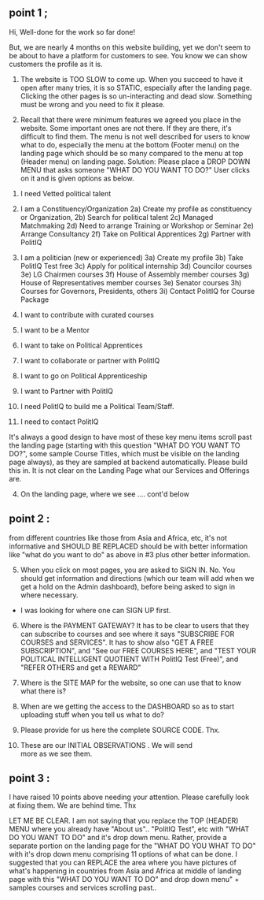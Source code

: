 
## point 1  ;

Hi,
Well-done for the work so far done!

But, we are nearly 4 months on this website building, yet we don't seem to be about to have a platform for customers to see. You know we can show customers the profile as it is.

1) The website is TOO SLOW to come up. When you succeed to have it open after many tries, it is so STATIC, especially after the landing page. Clicking the other pages is so un-interacting and dead slow. Something must be wrong and you need to fix it please.

2) Recall that there were minimum features we agreed you place in the website. Some important ones are not there. If they are there, it's difficult to find them. The menu is not well described for users to know what to do, especially the menu at the bottom (Footer menu) on the landing page which should be so many compared to the menu at top (Header menu) on landing page.
Solution:
Please place a DROP DOWN MENU that asks someone "WHAT DO YOU WANT TO DO?" User clicks on it and is given options as below.
1. I need Vetted political talent

2. I am a Constituency/Organization
   2a) Create my profile as constituency or Organization,
   2b) Search for political talent
   2c) Managed Matchmaking
   2d) Need to arrange Training or Workshop or Seminar
   2e) Arrange Consultancy
   2f) Take on Political Apprentices
   2g) Partner with PolitIQ

3) I am a politician (new or experienced)
    3a) Create my profile
    3b) Take PolitIQ Test free
    3c) Apply for political internship
    3d) Councilor courses
    3e) LG Chairmen courses
    3f) House of Assembly member   courses
    3g) House of Representatives member courses
    3e) Senator courses
    3h) Courses for Governors, Presidents, others
3i) Contact PolitIQ for Course Package

4) I want to contribute with curated courses

5) I want to be a Mentor

6) I want to take on Political Apprentices

7) I want to collaborate or partner with PolitIQ

8) I want to go on Political Apprenticeship

9) I want to Partner with PolitIQ

10) I need PolitIQ to build me a Political Team/Staff.

11) I need to contact PolitIQ

It's always a good design to have most of these key menu items scroll past the landing page (starting with this question "WHAT DO YOU WANT TO DO?", some sample Course Titles,  which must be visible on the landing page always), as they are sampled at backend automatically. Please build this in.
It is not clear on the Landing Page what our Services and Offerings are.

4) On the landing page, where we see .... cont'd below


## point 2  :

from different countries like those from Asia and Africa, etc, it's not informative and SHOULD BE REPLACED should be with better information like "what do you want  to do" as above in #3 plus other better information.

5) When you click on most pages, you are asked to SIGN IN. No. You should get information and directions (which our team will add when we get a hold on the Admin dashboard), before being asked to sign in where necessary.
* I was looking for where one can SIGN UP first.

6) Where is the PAYMENT GATEWAY?
It has to be clear to users that they can subscribe to courses and see where it says "SUBSCRIBE FOR COURSES and SERVICES". It has to show also "GET A FREE SUBSCRIPTION", and "See our FREE COURSES HERE", and "TEST YOUR POLITICAL INTELLIGENT QUOTIENT WITH PolitIQ Test (Free)", and "REFER OTHERS and get a REWARD"

7) Where is the SITE MAP for the website, so one can use that to know what there is?

8) When are we getting the access to the DASHBOARD so as to start uploading stuff when you tell us what to do?

9) Please provide for us here the complete SOURCE CODE. Thx.

10) These are our INITIAL OBSERVATIONS . We will send more as we see them.

## point 3 :

I have raised 10 points above needing your attention. Please carefully look at fixing them. We are behind time. Thx

LET ME BE CLEAR.
I am not saying that you replace the TOP (HEADER) MENU where you already have "About us".. "PolitIQ Test", etc with "WHAT DO YOU WANT TO DO" and it's drop down menu. Rather, provide a separate portion on the landing page for the "WHAT DO YOU WHAT TO DO" with it's drop down menu comprising 11 options of what can be done. I suggested that you can REPLACE the area where you have pictures of what's happening in countries from Asia and Africa at middle of landing page with this "WHAT DO YOU WANT TO DO" and drop down menu" + samples courses and services scrolling past..
